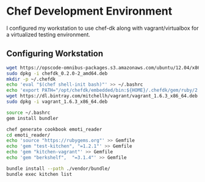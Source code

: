 # Chef Development Environment

I configured my workstation to use chef-dk along with vagrant/virtualbox
for a virtualized testing environment.

## Configuring Workstation

```bash
wget https://opscode-omnibus-packages.s3.amazonaws.com/ubuntu/12.04/x86_64/chefdk_0.2.0-2_amd64.deb
sudo dpkg -i chefdk_0.2.0-2_amd64.deb
mkdir -p ~/.chefdk
echo 'eval "$(chef shell-init bash)"' >> ~/.bashrc
echo 'export PATH="/opt/chefdk/embedded/bin:${HOME}/.chefdk/gem/ruby/2.1.0/bin:$PATH"' >> ~/.bashrc
wget https://dl.bintray.com/mitchellh/vagrant/vagrant_1.6.3_x86_64.deb
sudo dpkg -i vagrant_1.6.3_x86_64.deb

source ~/.bashrc
gem install bundler

chef generate cookbook emoti_reader
cd emoti_reader/
echo 'source "https://rubygems.org"' >> Gemfile
echo 'gem "test-kitchen", "=1.2.1"' >> Gemfile
echo 'gem "kitchen-vagrant"' >> Gemfile
echo 'gem "berkshelf",  "=3.1.4"' >> Gemfile

bundle install --path ./vendor/bundle/
bundle exec kitchen list
```
